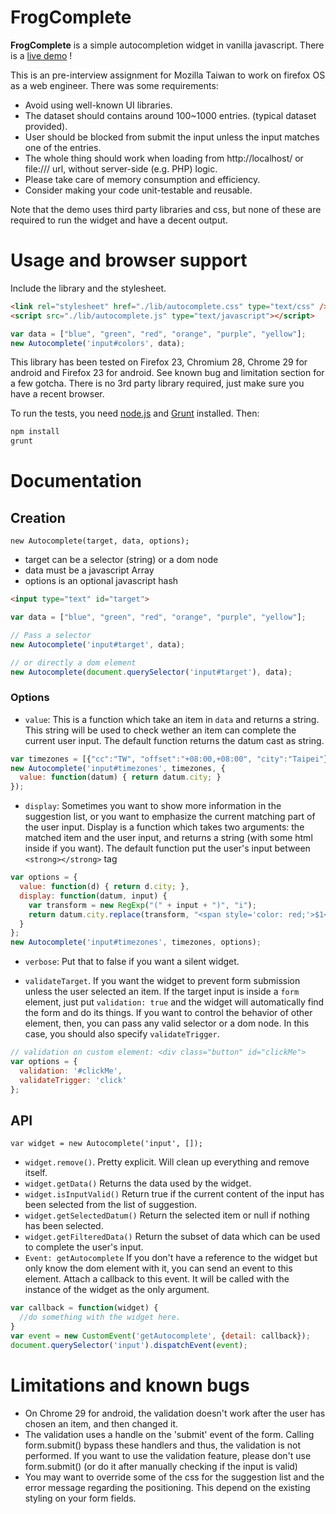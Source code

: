 # FrogComplete
**FrogComplete** is a simple autocompletion widget in vanilla javascript.
There is a [live demo](http://geekingfrog.com/frogComplete/demo/demo.html) !

This is an pre-interview assignment for Mozilla Taiwan to work on firefox OS as a web engineer. There was some requirements:
* Avoid using well-known UI libraries. 
* The dataset should contains around 100~1000 entries. (typical dataset provided).
* User should be blocked from submit the input unless the input matches one of the entries. 
* The whole thing should work when loading from http://localhost/ or 
file:/// url, without server-side (e.g. PHP) logic. 
* Please take care of memory consumption and efficiency. 
* Consider making your code unit-testable and reusable. 

Note that the demo uses third party libraries and css, but none of these are required to run the widget and have a decent output.

# Usage and browser support
Include the library and the stylesheet.
```html
<link rel="stylesheet" href="./lib/autocomplete.css" type="text/css" />
<script src="./lib/autocomplete.js" type="text/javascript"></script>
```

```javascript
var data = ["blue", "green", "red", "orange", "purple", "yellow"];
new Autocomplete('input#colors', data);
```

This library has been tested on Firefox 23, Chromium 28, Chrome 29 for android and Firefox 23 for android. See known bug and limitation section for a few gotcha.
There is no 3rd party library required, just make sure you have a recent browser.

To run the tests, you need [node.js](http://http://nodejs.org/) and [Grunt](http://gruntjs.com) installed. Then:
```javascript
npm install
grunt
```

# Documentation

## Creation
`new Autocomplete(target, data, options);`
* target can be a selector (string) or a dom node
* data must be a javascript Array
* options is an optional javascript hash

```html
<input type="text" id="target">
```

```javascript
var data = ["blue", "green", "red", "orange", "purple", "yellow"];

// Pass a selector
new Autocomplete('input#target', data);

// or directly a dom element
new Autocomplete(document.querySelector('input#target'), data);
```

### Options
* `value`: This is a function which take an item in `data` and returns a string. This string will be used to check wether an item can complete the current user input. The default function returns the datum cast as string.
```javascript
var timezones = [{"cc":"TW", "offset":"+08:00,+08:00", "city":"Taipei"}];
new Autocomplete('input#timezones', timezones, {
  value: function(datum) { return datum.city; }
});
```

* `display`: Sometimes you want to show more information in the suggestion list, or you want to emphasize the current matching part of the user input. Display is a function which takes two arguments: the matched item and the user input, and returns a string (with some html inside if you want). The default function put the user's input between `<strong></strong>` tag
```javascript
var options = {
  value: function(d) { return d.city; },
  display: function(datum, input) {
    var transform = new RegExp("(" + input + ")", "i");
    return datum.city.replace(transform, "<span style='color: red;'>$1</span>");
  }
};
new Autocomplete('input#timezones', timezones, options);
```

* `verbose`: Put that to false if you want a silent widget.

* `validateTarget`. If you want the widget to prevent form submission unless the user selected an item. If the target input is inside a `form` element, just put `validation: true` and the widget will automatically find the form and do its things. If you want to control the behavior of other element, then, you can pass any valid selector or a dom node. In this case, you should also specify `validateTrigger`.
```javascript
// validation on custom element: <div class="button" id="clickMe">
var options = {
  validation: '#clickMe',
  validateTrigger: 'click'
};
``` 

## API
`var widget = new Autocomplete('input', []);`
* `widget.remove()`. Pretty explicit. Will clean up everything and remove itself.
* `widget.getData()` Returns the data used by the widget.
* `widget.isInputValid()` Return true if the current content of the input has been selected from the list of suggestion.
* `widget.getSelectedDatum()` Return the selected item or null if nothing has been selected.
* `widget.getFilteredData()` Return the subset of data which can be used to complete the user's input.
* `Event: getAutocomplete` If you don't have a reference to the widget but only know the dom element with it, you can send an event to this element. Attach a callback to this event. It will be called with the instance of the widget as the only argument.
```javascript
var callback = function(widget) {
  //do something with the widget here.
}
var event = new CustomEvent('getAutocomplete', {detail: callback});
document.querySelector('input').dispatchEvent(event);
```

# Limitations and known bugs
* On Chrome 29 for android, the validation doesn't work after the user has chosen an item, and then changed it.
* The validation uses a handle on the 'submit' event of the form. Calling form.submit() bypass these handlers and thus, the validation is not performed. If you want to use the validation feature, please don't use form.submit() (or do it after manually checking if the input is valid)
* You may want to override some of the css for the suggestion list and the error message regarding the positioning. This depend on the existing styling on your form fields.

